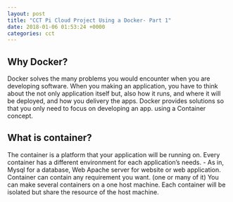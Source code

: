 ```yaml
---
layout: post
title: "CCT Pi Cloud Project Using a Docker- Part 1"
date: 2018-01-06 01:53:24 +0000
categories: cct
---
```


## Why Docker?

Docker solves the many problems you would encounter when you are developing software. When you making an application, you have to think about the not only application itself but, also how it runs, and where it will be deployed, and how you delivery the apps. Docker provides solutions so that you only need to focus on developing an app. using a Container concept.

## What is container?

The container is a platform that your application will be running on. Every container has a different environment for each application’s needs. - As in, Mysql for a database, Web Apache server for website or web application. Container can contain any requirement you want. (one or many of it) You can make several containers on a one host machine. Each container will be isolated but share the resource of the host machine.
